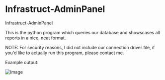 # Infrastruct-AdminPanel
Infrastruct-AdminPanel

This is the python program which queries our database and showscases all reports in a nice, neat format. 

NOTE: For security reasons, I did not include our connection driver file, if you'd like to actually run this program, please contact me. 

Example output:

![Image](https://i.imgur.com/SuYvG11.png)

